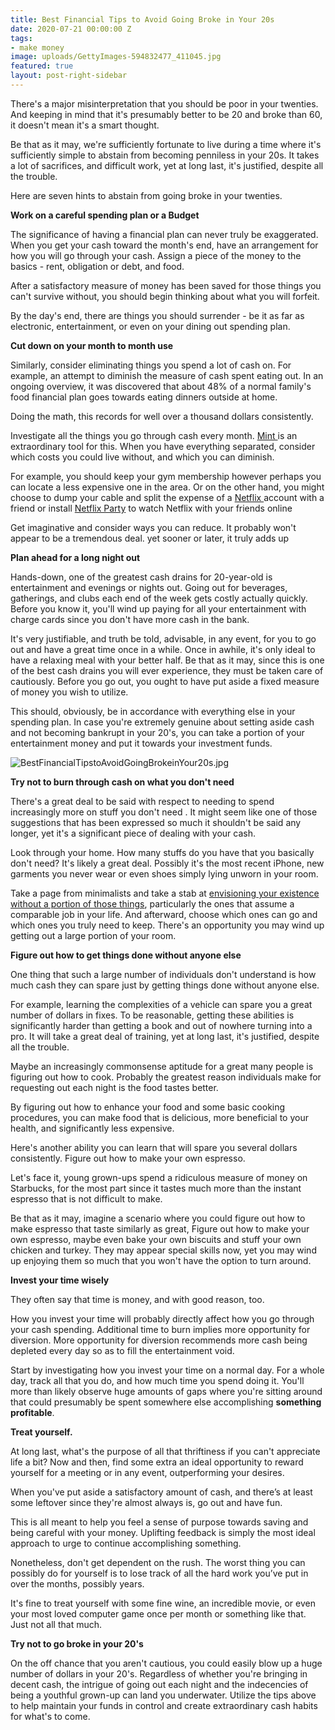 ```yaml
---
title: Best Financial Tips to Avoid Going Broke in Your 20s
date: 2020-07-21 00:00:00 Z
tags:
- make money
image: uploads/GettyImages-594832477_411045.jpg
featured: true
layout: post-right-sidebar
---
```


There's a major misinterpretation that you should be poor in your twenties. And keeping in mind that it's presumably better to be 20 and broke than 60, it doesn't mean it's a smart thought.

Be that as it may, we're sufficiently fortunate to live during a time where it's sufficiently simple to abstain from becoming penniless in your 20s. It takes a lot of sacrifices, and difficult work, yet at long last, it's justified, despite all the trouble.

Here are seven hints to abstain from going broke in your twenties.

**Work on a careful spending plan or a Budget**

The significance of having a financial plan can never truly be exaggerated. When you get your cash toward the month's end, have an arrangement for how you will go through your cash. Assign a piece of the money to the basics - rent, obligation or debt, and food.

After a satisfactory measure of money has been saved for those things you can't survive without, you should begin thinking about what you will forfeit.

By the day's end, there are things you should surrender - be it as far as electronic, entertainment, or even on your dining out spending plan.

**Cut down on your month to month use**

Similarly, consider eliminating things you spend a lot of cash on. For example, an attempt to diminish the measure of cash spent eating out. In an ongoing overview, it was discovered that about 48% of a normal family's food financial plan goes towards eating dinners outside at home.

Doing the math, this records for well over a thousand dollars consistently.

Investigate all the things you go through cash every month. [Mint ](https://www.mint.com/)is an extraordinary tool for this. When you have everything separated, consider which costs you could live without, and which you can diminish.

For example, you should keep your gym membership however perhaps you can locate a less expensive one in the area. Or on the other hand, you might choose to dump your cable and split the expense of a [Netflix ](https://netflix.com)account with a friend or install [Netflix Party](https://www.netflixparty.com/) to watch Netflix with your friends online

Get imaginative and consider ways you can reduce. It probably won't appear to be a tremendous deal. yet sooner or later, it truly adds up

**Plan ahead for a long night out**

Hands-down, one of the greatest cash drains for 20-year-old is entertainment and evenings or nights out. Going out for beverages, gatherings, and clubs each end of the week gets costly actually quickly. Before you know it, you'll wind up paying for all your entertainment with charge cards since you don't have more cash in the bank.

It's very justifiable, and truth be told, advisable, in any event, for you to go out and have a great time once in a while. Once in awhile, it's only ideal to have a relaxing meal with your better half. Be that as it may, since this is one of the best cash drains you will ever experience, they must be taken care of cautiously. Before you go out, you ought to have put aside a fixed measure of money you wish to utilize.

This should, obviously, be in accordance with everything else in your spending plan. In case you're extremely genuine about setting aside cash and not becoming bankrupt in your 20's, you can take a portion of your entertainment money and put it towards your investment funds.

![BestFinancialTipstoAvoidGoingBrokeinYour20s.jpg](/uploads/BestFinancialTipstoAvoidGoingBrokeinYour20s.jpg)

**Try not to burn through cash on what you don't need**

There's a great deal to be said with respect to needing to spend increasingly more on stuff you don't need . It might seem like one of those suggestions that has been expressed so much it shouldn't be said any longer, yet it's a significant piece of dealing with your cash.

Look through your home. How many stuffs do you have that you basically don't need? It's likely a great deal. Possibly it's the most recent iPhone, new garments you never wear or even shoes simply lying unworn in your room.

Take a page from minimalists and take a stab at [envisioning your existence without a portion of those things](https://www.huffingtonpost.com/brianna-wiest/the-ultimate-guide-to-realistic-minimalism-what-you-need-what-you-dont-and-how-to-break-the-cycle-of-wanting_b_8101430.html), particularly the ones that assume a comparable job in your life. And afterward, choose which ones can go and which ones you truly need to keep. There's an opportunity you may wind up getting out a large portion of your room.

**Figure out how to get things done without anyone else**

One thing that such a large number of individuals don't understand is how much cash they can spare just by getting things done without anyone else.

For example, learning the complexities of a vehicle can spare you a great number of dollars in fixes. To be reasonable, getting these abilities is significantly harder than getting a book and out of nowhere turning into a pro. It will take a great deal of training, yet at long last, it's justified, despite all the trouble.

Maybe an increasingly commonsense aptitude for a great many people is figuring out how to cook. Probably the greatest reason individuals make for requesting out each night is the food tastes better.

By figuring out how to enhance your food and some basic cooking procedures, you can make food that is delicious, more beneficial to your health, and significantly less expensive.

Here's another ability you can learn that will spare you several dollars consistently. Figure out how to make your own espresso.

Let's face it, young grown-ups spend a ridiculous measure of money on Starbucks, for the most part since it tastes much more than the instant espresso that is not difficult to make.

Be that as it may, imagine a scenario where you could figure out how to make espresso that taste similarly as great, Figure out how to make your own espresso, maybe even bake your own biscuits and stuff your own chicken and turkey. They may appear special skills now, yet you may wind up enjoying them so much that you won't have the option to turn around.

**Invest your time wisely**

They often say that time is money, and with good reason, too.

How you invest your time will probably directly affect how you go through your cash spending. Additional time to burn implies more opportunity for diversion. More opportunity for diversion recommends more cash being depleted every day so as to fill the entertainment void.

Start by investigating how you invest your time on a normal day. For a whole day, track all that you do, and how much time you spend doing it. You'll more than likely observe huge amounts of gaps where you're sitting around that could presumably be spent somewhere else accomplishing **something profitable**.

**Treat yourself.**

At long last, what's the purpose of all that thriftiness if you can't appreciate life a bit? Now and then, find some extra an ideal opportunity to reward yourself for a meeting or in any event, outperforming your desires.

When you've put aside a satisfactory amount of cash, and there’s at least some leftover since they're almost always is, go out and have fun.

This is all meant to help you feel a sense of purpose towards saving and being careful with your money. Uplifting feedback is simply the most ideal approach to urge to continue accomplishing something.

Nonetheless, don't get dependent on the rush. The worst thing you can possibly do for yourself is to lose track of all the hard work you’ve put in over the months, possibly years.

It's fine to treat yourself with some fine wine, an incredible movie, or even your most loved computer game once per month or something like that. Just not all that much.

**Try not to go broke in your 20's**

On the off chance that you aren't cautious, you could easily blow up a huge number of dollars in your 20's. Regardless of whether you're bringing in decent cash, the intrigue of going out each night and the indecencies of being a youthful grown-up can land you underwater. Utilize the tips above to help maintain your funds in control and create extraordinary cash habits for what's to come.